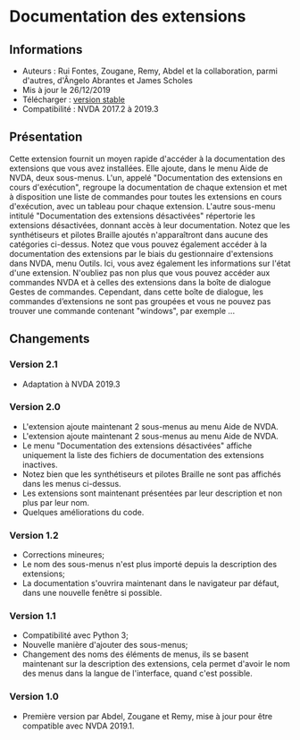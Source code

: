 # Documentation des extensions #

## Informations ##
* Auteurs : Rui Fontes, Zougane, Remy, Abdel et la collaboration, parmi d'autres, d'Ângelo Abrantes et James Scholes
* Mis à jour le 26/12/2019
* Télécharger : [version stable][1]
* Compatibilité : NVDA 2017.2 à 2019.3

## Présentation ##
Cette extension fournit un moyen rapide d'accéder à la documentation des extensions que vous avez installées.
Elle ajoute, dans le menu Aide de NVDA, deux sous-menus.
L'un, appelé "Documentation des extensions en cours d'exécution", regroupe la documentation de chaque extension et met à disposition une liste de commandes pour toutes les extensions en cours d'exécution, avec un tableau pour chaque extension.
L'autre sous-menu intitulé "Documentation des extensions désactivées" répertorie les extensions désactivées, donnant accès à leur documentation.
Notez que les synthétiseurs et pilotes Braille ajoutés n'apparaîtront dans aucune des catégories ci-dessus.
Notez que vous pouvez également accéder à la documentation des extensions par le biais du gestionnaire d'extensions dans NVDA, menu Outils. Ici, vous avez également les informations sur l'état d'une extension.
N'oubliez pas non plus que vous pouvez accéder aux commandes NVDA et à celles des extensions dans la boîte de dialogue Gestes de commandes. Cependant, dans cette boîte de dialogue, les commandes d’extensions ne sont pas groupées et vous ne pouvez pas trouver une commande contenant "windows", par exemple ...

## Changements ##

### Version 2.1 ###
* Adaptation à NVDA 2019.3

### Version 2.0 ###
* L'extension ajoute maintenant 2 sous-menus au menu Aide de NVDA.
* L'extension ajoute maintenant 2 sous-menus au menu Aide de NVDA.
* Le menu "Documentation des extensions désactivées" affiche uniquement la liste des fichiers de documentation des extensions inactives.
* Notez bien que les synthétiseurs et pilotes Braille ne sont pas affichés dans les menus ci-dessus.
* Les extensions sont maintenant présentées par leur description et non plus par leur nom.
* Quelques améliorations du code.

### Version 1.2 ###
* Corrections mineures;
* Le nom des sous-menus n'est plus importé depuis la description des extensions;
* La documentation s'ouvrira maintenant dans le navigateur par défaut, dans une nouvelle fenêtre si possible.

### Version 1.1 ###
* Compatibilité avec Python 3;
* Nouvelle manière d'ajouter des sous-menus;
* Changement des noms des éléments de menus, ils se basent maintenant sur la description des extensions, cela permet d'avoir le nom des menus dans la langue de l'interface, quand c'est possible.

### Version 1.0 ###
* Première version par Abdel, Zougane et Remy, mise à jour pour être compatible avec NVDA 2019.1.

[1]: https://github.com/ruifontes/addonsHelp/releases/download/2.1.0/addonsHelp-2.1.nvda-addon
